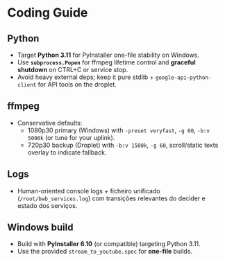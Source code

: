 # Coding Guide

## Python
- Target **Python 3.11** for PyInstaller one-file stability on Windows.
- Use **`subprocess.Popen`** for ffmpeg lifetime control and **graceful shutdown** on CTRL+C or service stop.
- Avoid heavy external deps; keep it pure stdlib + `google-api-python-client` for API tools on the droplet.

## ffmpeg
- Conservative defaults:
  - 1080p30 primary (Windows) with `-preset veryfast`, `-g 60`, `-b:v 5000k` (or tune for your uplink).
  - 720p30 backup (Droplet) with `-b:v 1500k`, `-g 60`, scroll/static texts overlay to indicate fallback.

## Logs
- Human-oriented console logs + ficheiro unificado (`/root/bwb_services.log`) com transições relevantes do decider e estado dos serviços.

## Windows build
- Build with **PyInstaller 6.10** (or compatible) targeting Python 3.11.
- Use the provided `stream_to_youtube.spec` for **one-file** builds.
